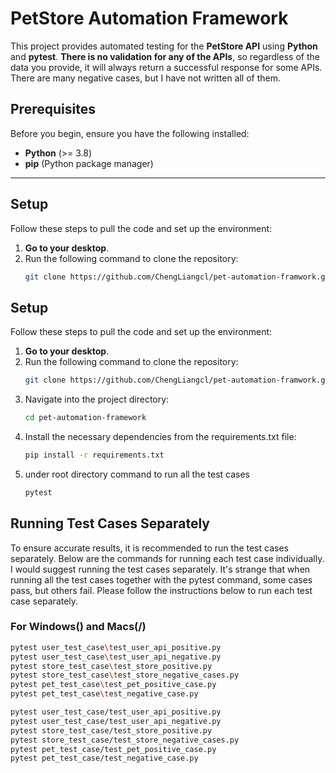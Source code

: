 # PetStore Automation Framework

This project provides automated testing for the **PetStore API** using **Python** and **pytest**.
**There is no validation for any of the APIs**, so regardless of the data you provide, it will always return a successful response for some APIs. There are many negative cases, but I have not written all of them.

## Prerequisites

Before you begin, ensure you have the following installed:

- **Python** (>= 3.8)
- **pip** (Python package manager)

---

## Setup

Follow these steps to pull the code and set up the environment:

1. **Go to your desktop**.
2. Run the following command to clone the repository:
   ```bash
   git clone https://github.com/ChengLiangcl/pet-automation-framwork.git

## Setup

Follow these steps to pull the code and set up the environment:

1. **Go to your desktop**.
2. Run the following command to clone the repository:
   ```bash
   git clone https://github.com/ChengLiangcl/pet-automation-framwork.git
3. Navigate into the project directory:
   ```bash
   cd pet-automation-framework

4. Install the necessary dependencies from the requirements.txt file:
    ```bash
   pip install -r requirements.txt
6. under root directory command to run all the test cases
    ```bash
    pytest

## Running Test Cases Separately

To ensure accurate results, it is recommended to run the test cases separately. Below are the commands for running each test case individually. I would suggest running the test cases separately. It's strange that when running all the test cases together with the pytest command, some cases pass, but others fail. Please follow the instructions below to run each test case separately.

### For Windows(\) and Macs(/)
```bash
pytest user_test_case\test_user_api_positive.py
pytest user_test_case\test_user_api_negative.py
pytest store_test_case\test_store_positive.py
pytest store_test_case\test_store_negative_cases.py
pytest pet_test_case\test_pet_positive_case.py
pytest pet_test_case\test_negative_case.py

pytest user_test_case/test_user_api_positive.py
pytest user_test_case/test_user_api_negative.py
pytest store_test_case/test_store_positive.py
pytest store_test_case/test_store_negative_cases.py
pytest pet_test_case/test_pet_positive_case.py
pytest pet_test_case/test_negative_case.py


